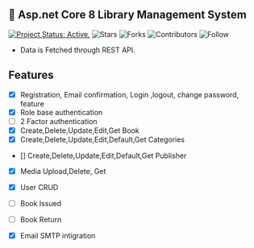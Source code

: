 ## 🎨 Asp.net Core 8 Library Management System
[![Project Status: Active.](https://www.repostatus.org/badges/latest/active.svg)](https://www.repostatus.org/#active)
![Stars](https://img.shields.io/github/stars/devjuwel792/LMS.Web.App?label=%E2%AD%90%20Stars)
![Forks](https://img.shields.io/github/forks/devjuwel792/LMS.Web.App?color=%23ff69b4)
![Contributors](https://img.shields.io/github/contributors/devjuwel792/LMS.Web.App?color=blue)
![Follow](https://img.shields.io/github/followers/devjuwel792?label=Please%20follow%20%20to%20support%20my%20work&style=social)


- Data is Fetched through REST API.

## Features
- [x] Registration, Email confirmation, Login ,logout, change password, feature 
- [x] Role base authentication
- [ ] 2 Factor authentication 
- [x] Create,Delete,Update,Edit,Get Book
- [x] Create,Delete,Update,Edit,Default,Get Categories
- [] Create,Delete,Update,Edit,Default,Get Publisher
- [x] Media Upload,Delete, Get
- [x] User CRUD
- [ ] Book Issued
- [ ] Book Return
- [x] Email SMTP intigration
  

